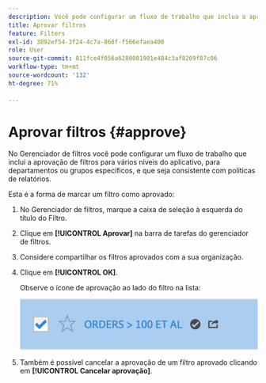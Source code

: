 ```yaml
---
description: Você pode configurar um fluxo de trabalho que inclua a aprovação de filtros para vários níveis do aplicativo, para departamentos ou grupos específicos, e que seja consistente com políticas de relatórios.
title: Aprovar filtros
feature: Filters
exl-id: 3892ef54-3f24-4c7a-868f-f566efaea400
role: User
source-git-commit: 811fce4f056a6280081901e484c3af8209f87c06
workflow-type: tm+mt
source-wordcount: '132'
ht-degree: 71%

---
```


# Aprovar filtros {#approve}

No Gerenciador de filtros você pode configurar um fluxo de trabalho que inclui a aprovação de filtros para vários níveis do aplicativo, para departamentos ou grupos específicos, e que seja consistente com políticas de relatórios.

Esta é a forma de marcar um filtro como aprovado:

1. No Gerenciador de filtros, marque a caixa de seleção à esquerda do título do Filtro.

1. Clique em **[!UICONTROL Aprovar]** na barra de tarefas do gerenciador de filtros.

1. Considere compartilhar os filtros aprovados com a sua organização.

1. Clique em **[!UICONTROL OK]**.

   Observe o ícone de aprovação ao lado do filtro na lista:

   ![O Gerenciador de Filtros está mostrando que os Pedidos maiores que 100 estão aprovados para compartilhamento.](assets/seg_approved.png)

1. Também é possível cancelar a aprovação de um filtro aprovado clicando em **[!UICONTROL Cancelar aprovação]**.
